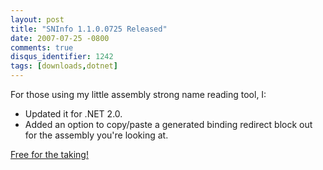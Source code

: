 ```yaml
---
layout: post
title: "SNInfo 1.1.0.0725 Released"
date: 2007-07-25 -0800
comments: true
disqus_identifier: 1242
tags: [downloads,dotnet]
---
```

For those using my little assembly strong name reading tool, I:

- Updated it for .NET 2.0.
- Added an option to copy/paste a generated binding redirect block out
    for the assembly you're looking at.

[Free for the
taking!](http://paraesthesia.com/archive/2005/02/07/sninfo-strong-naming-info-for-.net-assemblies.aspx)
